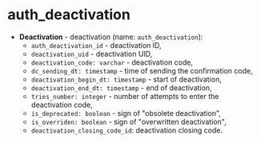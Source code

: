 # auth_deactivation

- **Deactivation** - deactivation (name: `auth_deactivation`):
    - `auth_deactivation_id` - deactivation ID,
    - `deactivation_uid` - deactivation UID,
    - `deactivation_code: varchar` - deactivation code,
    - `dc_sending_dt: timestamp` - time of sending the confirmation code,
    - `deactivation_begin_dt: timestamp` - start of deactivation,
    - `deactivation_end_dt: timestamp` - end of deactivation,
    - `tries_number: integer` - number of attempts to enter the deactivation code,
    - `is_deprecated: boolean` - sign of "obsolete deactivation",
    - `is_overriden: boolean` - sign of "overwritten deactivation",
    - `deactivation_closing_code_id`: deactivation closing code.
